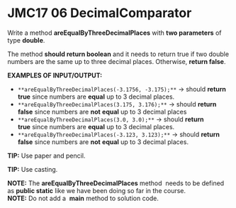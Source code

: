# JMC17 06 DecimalComparator

Write a method **areEqualByThreeDecimalPlaces** with **two parameters** of type **double**.

The method **should return boolean** and it needs to return true if two double numbers are the same up to three decimal places. Otherwise, **return false**.


**EXAMPLES OF INPUT/OUTPUT:**

- `**areEqualByThreeDecimalPlaces(-3.1756, -3.175);**` → should **return true** since numbers are **equal** up to 3 decimal places.
- `**areEqualByThreeDecimalPlaces(3.175, 3.176);**` → should **return false** since numbers are **not** **equal** up to 3 decimal places
- `**areEqualByThreeDecimalPlaces(3.0, 3.0);**` → should **return true** since numbers are **equal** up to 3 decimal places.
- `**areEqualByThreeDecimalPlaces(-3.123, 3.123);**` → should **return false** since numbers are **not** **equal** up to 3 decimal places.


**TIP:** Use paper and pencil.

**TIP:** Use casting.

**NOTE:** The **areEqualByThreeDecimalPlaces** method  needs to be defined as **public static** ​like we have been doing so far in the course.  
**NOTE:** Do not add a  **main** method to solution code.
